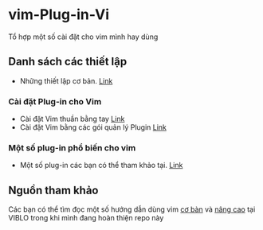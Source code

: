 # vim-Plug-in-Vi
Tổ hợp một số cài đặt cho vim mình hay dùng

## Danh sách các thiết lập
- Những thiết lập cơ bản. [Link](bacis_setup.md)
### Cài đặt Plug-in cho Vim
- Cài đặt Vim thuần bằng tay [Link](manual_setup.md)
- Cài đặt Vim bằng các gói quản lý Plugin [Link](Plus-in_manager_setup.md)
### Một số plug-in phổ biến cho vim
- Một số plug-in các bạn có thể tham khảo tại. [Link](Plus-in_list.md)

## Nguồn tham khảo
Các bạn có thể tìm đọc một số hướng dẫn dùng vim [cơ bàn](https://viblo.asia/p/vim-editor-RnB5pNOrZPG) và [nâng cao](https://viblo.asia/p/cac-cau-lenh-vim-ma-cac-developer-nen-biet-ByEZkLyglQ0) tại VIBLO trong khi mình đang hoàn thiện repo này
